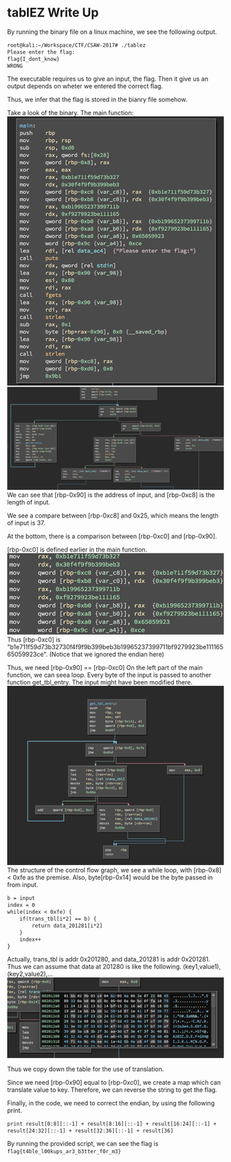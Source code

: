 # tablEZ Write Up
By running the binary file on a linux machine, we see the following output.
```
root@kali:~/Workspace/CTF/CSAW-2017# ./tablez 
Please enter the flag:
flag{I_dont_know}
WRONG
```
The executable requires us to give an input, the flag. Then it give us an output depends on wheter we entered the correct flag.

Thus, we infer that the flag is stored in the bianry file somehow. 

Take a look of the binary.
The main function:
![alt text][tablez-1]
![alt text][tablez-2]
We can see that [rbp-0x90] is the address of input, and [rbp-0xc8] is the length of input.

We see a compare between [rbp-0xc8] and 0x25, which means the length of input is 37.

At the bottom, there is a comparison between [rbp-0xc0] and [rbp-0x90]. 

[rbp-0xc0] is defined earlier in the main function. 
![alt text][tablez-5]
Thus [rbp-0xc0] is "b1e711f59d73b32730f4f9f9b399beb3b19965237399711bf9279923be11116565059923ce". (Notice that we ignored the endian here)

Thus, we need [rbp-0x90] == [rbp-0xc0]
On the left part of the main function, we can seea loop. Every byte of the input is passed to another function get_tbl_entry. The input might have been modified there. 
![alt text][tablez-3]
The structure of the control flow graph, we see a while loop, with [rbp-0x8] < 0xfe as the premise. Also, byte[rbp-0x14] would be the byte passed in from input.

```
b = input
index = 0
while(index < 0xfe) {
	if(trans_tbl[i*2] == b) {
		return data_201281[i*2]
	}
	index++
}
```
Actually, trans_tbl is addr 0x201280, and data_201281 is addr 0x201281. Thus we can assume that data at 201280 is like the following.
(key1,value1),(key2,value2),...
![alt text][tablez-4]

Thus we copy down the table for the use of translation.

Since we need [rbp-0x90] equal to [rbp-0xc0], we create a map which can translate value to key. Therefore, we can reverse the string to get the flag.

Finally, in the code, we need to correct the endian, by using the following print.
```
print result[0:8][::-1] + result[8:16][::-1] + result[16:24][::-1] + result[24:32][::-1] + result[32:36][::-1] + result[36]
```
By running the provided script, we can see the flag is ```flag{t4ble_l00kups_ar3_b3tter_f0r_m3}```




[tablez-1]: https://github.com/bruceshenzk/CTF-WriteUp/blob/master/CSAW-2017/tablEZ/img/tablez-1.png
[tablez-2]: https://github.com/bruceshenzk/CTF-WriteUp/blob/master/CSAW-2017/tablEZ/img/tablez-2.png
[tablez-3]: https://github.com/bruceshenzk/CTF-WriteUp/blob/master/CSAW-2017/tablEZ/img/tablez-3.png
[tablez-4]: https://github.com/bruceshenzk/CTF-WriteUp/blob/master/CSAW-2017/tablEZ/img/tablez-4.png
[tablez-5]: https://github.com/bruceshenzk/CTF-WriteUp/blob/master/CSAW-2017/tablEZ/img/tablez-5.png